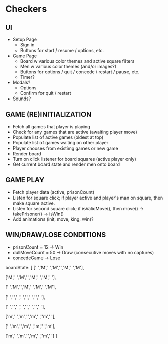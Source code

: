 # Checkers

## UI
* Setup Page
  * Sign in
  * Buttons for start / resume / options, etc.
* Game Page
  * Board w various color themes and active square filters
  * Men w various color themes (and/or images?)
  * Buttons for options / quit / concede / restart / pause, etc.
  * Timer?
* Modals?
  * Options
  * Confirm for quit / restart
* Sounds?

## GAME (RE)INITIALIZATION
* Fetch all games that player is playing
* Check for any games that are active (awaiting player move)
* Populate list of active games (oldest at top)
* Populate list of games waiting on other player
* Player chooses from existimg games or new game
* Render board
* Turn on click listener for board squares (active player only)
* Get current board state and render men onto board

## GAME PLAY
* Fetch player data (active, prisonCount)
* Listen for square click; if player active and player's man on square, then make square active.
* Listen for second square click; if isValidMove(), then move() -> takePrisoner() -> isWin()
* Add animations (init, move, king, win)?

## WIN/DRAW/LOSE CONDITIONS
* prisonCount = 12 -> Win
* dullMoveCount = 50 -> Draw (consecutive moves with no captures)
* concedeGame -> Lose

















boardState: [
  [' ','M',' ','M',' ','M',' ','M'],

  ['M',' ','M',' ','M',' ','M',' '],

  [' ','M',' ','M',' ','M',' ','M'],

  [' ',' ',' ',' ',' ',' ',' ',' '],

  [' ',' ',' ',' ',' ',' ',' ',' '],

  ['m',' ','m',' ','m',' ','m',' '],

  [' ','m',' ','m',' ','m',' ','m'],

  ['m',' ','m',' ','m',' ','m',' ']
]
